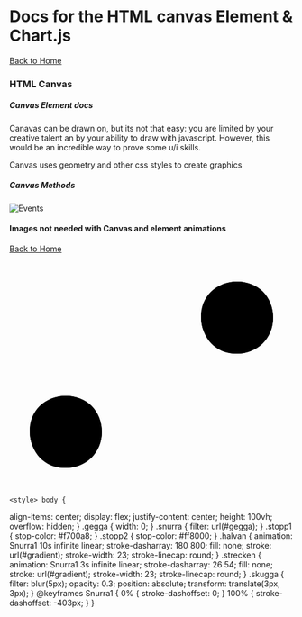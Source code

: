 # Docs for the HTML canvas Element & Chart.js

[Back to Home](https://rizo85.github.io/reading-notes/)

### HTML Canvas

##### Canvas Element docs

Canavas can be drawn on, but its not that easy: you are limited by your creative talent an by your ability to draw with javascript. However, this would be an incredible way to prove some u/i skills.

Canvas uses geometry and other css styles to create graphics

##### Canvas Methods 
![Events]( https://miro.medium.com/max/1334/0*ptjDrx_vJ27WulNd)

#### Images not needed with Canvas and element animations

[Back to Home](https://rizo85.github.io/reading-notes/)

<svg class="gegga">
      <defs>
        <filter id="gegga">
          <feGaussianBlur in="SourceGraphic" stdDeviation="7" result="blur" />
          <feColorMatrix
            in="blur"
            mode="matrix"
            values="1 0 0 0 0 0 1 0 0 0 0 0 1 0 0 0 0 0 20 -10"
            result="inreGegga"
          />
          <feComposite in="SourceGraphic" in2="inreGegga" operator="atop" />
        </filter>
      </defs>
    </svg>
<svg class="snurra" width="200" height="200" viewBox="0 0 200 200">
      <defs>
        <linearGradient id="linjärGradient">
          <stop class="stopp1" offset="0" />
          <stop class="stopp2" offset="1" />
        </linearGradient>
        <linearGradient
          y2="160"
          x2="160"
          y1="40"
          x1="40"
          gradientUnits="userSpaceOnUse"
          id="gradient"
          xlink:href="#linjärGradient"
        />
      </defs>
      <path
        class="halvan"
        d="m 164,100 c 0,-35.346224 -28.65378,-64 -64,-64 -35.346224,0 -64,28.653776 -64,64 0,35.34622 28.653776,64 64,64 35.34622,0 64,-26.21502 64,-64 0,-37.784981 -26.92058,-64 -64,-64 -37.079421,0 -65.267479,26.922736 -64,64 1.267479,37.07726 26.703171,65.05317 64,64 37.29683,-1.05317 64,-64 64,-64"
      />
      <circle class="strecken" cx="100" cy="100" r="64" />
    </svg>
<svg class="skugga" width="200" height="200" viewBox="0 0 200 200">
      <path
        class="halvan"
        d="m 164,100 c 0,-35.346224 -28.65378,-64 -64,-64 -35.346224,0 -64,28.653776 -64,64 0,35.34622 28.653776,64 64,64 35.34622,0 64,-26.21502 64,-64 0,-37.784981 -26.92058,-64 -64,-64 -37.079421,0 -65.267479,26.922736 -64,64 1.267479,37.07726 26.703171,65.05317 64,64 37.29683,-1.05317 64,-64 64,-64"
      />
      <circle class="strecken" cx="100" cy="100" r="64" />
    </svg>
    
    
    <style> body {
  align-items: center;
  display: flex;
  justify-content: center;
  height: 100vh;
  overflow: hidden;
}
.gegga {
  width: 0;
}
.snurra {
  filter: url(#gegga);
}
.stopp1 {
  stop-color: #f700a8;
}
.stopp2 {
  stop-color: #ff8000;
}
.halvan {
  animation: Snurra1 10s infinite linear;
  stroke-dasharray: 180 800;
  fill: none;
  stroke: url(#gradient);
  stroke-width: 23;
  stroke-linecap: round;
}
.strecken {
  animation: Snurra1 3s infinite linear;
  stroke-dasharray: 26 54;
  fill: none;
  stroke: url(#gradient);
  stroke-width: 23;
  stroke-linecap: round;
}
.skugga {
  filter: blur(5px);
  opacity: 0.3;
  position: absolute;
  transform: translate(3px, 3px);
}
@keyframes Snurra1 {
  0% {
    stroke-dashoffset: 0;
  }
  100% {
    stroke-dashoffset: -403px;
  }
}
 </style>
